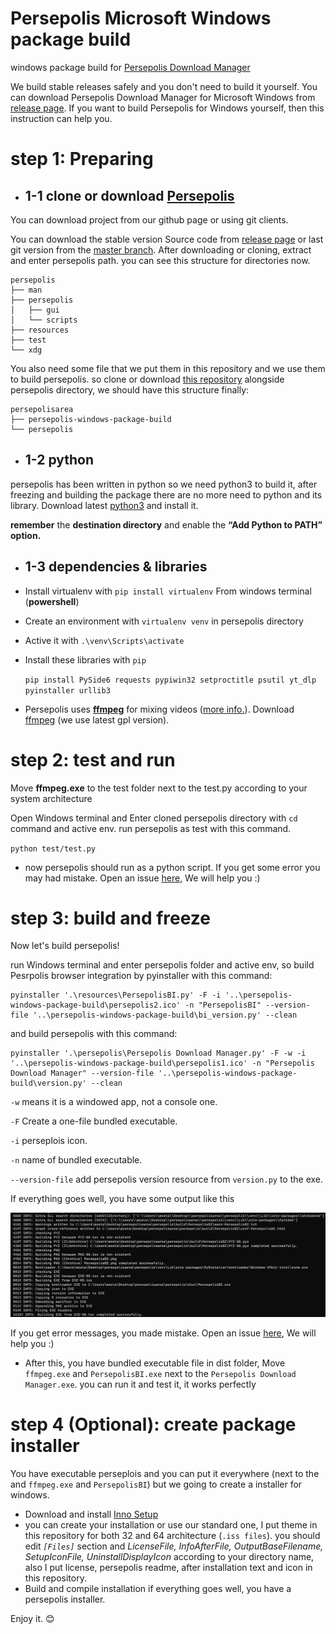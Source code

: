 # Persepolis Microsoft Windows package build
windows package build for [Persepolis Download Manager](https://github.com/persepolisdm/persepolis)

We build stable releases safely and you don't need to build it yourself. You can download Persepolis Download Manager for  Microsoft Windows from [release page](https://github.com/persepolisdm/persepolis/releases).
If you want to build Persepolis for Windows yourself, then this instruction can help you.
# step 1: Preparing
- ## 1-1 clone or download [Persepolis](https://github.com/persepolisdm/persepolis)

You can download project from our github page or using git clients.

You can download the stable version Source code from [release page](https://github.com/persepolisdm/persepolis/releases) or last git version from the [master branch](https://github.com/persepolisdm/persepolis/archive/master.zip).
After downloading or cloning, extract and enter persepolis path.
you can see this structure for directories now.

```
persepolis
├── man
├── persepolis
│   ├── gui
│   └── scripts
├── resources
├── test
└── xdg
```

You also need some file that we put them in this repository and we use them to build persepolis. so clone or download [this repository](https://github.com/persepolisdm/persepolis-windows-package-build) alongside persepolis directory, we should have this structure finally:

```
persepolisarea
├── persepolis-windows-package-build
└── persepolis
```

- ## 1-2 python
persepolis has been written in python so we need python3 to build it, after freezing and building the package there are no more need to python and its library.
Download latest [python3](https://www.python.org/downloads/windows/) and install it.

 **remember** the **destination directory** and enable the **“Add Python to PATH” option.**

- ## 1-3 dependencies & libraries
 - Install virtualenv with `pip install virtualenv` From windows terminal (**powershell**)
 - Create an environment with `virtualenv venv` in persepolis directory
 - Active it with `.\venv\Scripts\activate`
 - Install these libraries with `pip`

   `pip install PySide6 requests pypiwin32 setproctitle psutil yt_dlp pyinstaller urllib3`

 - Persepolis uses [**ffmpeg**](https://www.ffmpeg.org/) for mixing videos ([more info.](https://github.com/persepolisdm/persepolis/wiki/How-can-I-download-videos-from-youtube)). Download [ffmpeg](https://github.com/yt-dlp/FFmpeg-Builds/releases) (we use latest gpl version).

# step 2: test and run
Move **ffmpeg.exe** to the test folder next to the test.py according to your system architecture

Open Windows terminal and Enter cloned persepolis directory with `cd` command and active env. run persepolis as test with this command.  

`python test/test.py`

- now persepolis should run as a python script. If you get some error you may had mistake. Open  an issue [here](https://github.com/persepolisdm/persepolis-windows-package-build/issues), We will help you :)

# step 3: build and freeze
Now let's build persepolis!

run Windows terminal and enter persepolis folder and active env, so build Pesrpolis browser integration by pyinstaller with this command:

```
pyinstaller '.\resources\PersepolisBI.py' -F -i '..\persepolis-windows-package-build\persepolis2.ico' -n "PersepolisBI" --version-file '..\persepolis-windows-package-build\bi_version.py' --clean
```

and build persepolis with this command:

```
pyinstaller '.\persepolis\Persepolis Download Manager.py' -F -w -i '..\persepolis-windows-package-build\persepolis1.ico' -n "Persepolis Download Manager" --version-file '..\persepolis-windows-package-build\version.py' --clean
```

`-w` means it is a windowed app, not a console one.

`-F` Create a one-file bundled executable.

`-i` perseplois icon.

`-n` name of bundled executable.

`--version-file` add persepolis version resource from `version.py` to the exe.

If everything goes well, you have some output like this

![pyinstaller](screen1.png)

 If you get error messages, you made mistake. Open  an issue [here](https://github.com/persepolisdm/persepolis-windows-package-build/issues), We will help you :)

- After this, you have bundled executable file in dist folder, Move `ffmpeg.exe` and `PersepolisBI.exe` next to the `Persepolis Download Manager.exe`. you can run it and test it, it works perfectly

# step 4 (Optional): create package installer
You have executable perseplois and you can put it everywhere (next to the and `ffmpeg.exe` and `PersepolisBI`) but we going to create a installer for windows.

- Download and install [Inno Setup](http://www.jrsoftware.org/isdl.php)
- you can create your installation or use our standard one, I put theme in this repository for both 32 and 64 architecture (`.iss files`). you should edit *`[Files]`* section and *LicenseFile, InfoAfterFile, OutputBaseFilename, SetupIconFile, UninstallDisplayIcon* according to your directory name, also I put license, persepolis readme, after installation text and icon in this repository.
- Build and compile installation if everything goes well, you have a persepolis installer.

 Enjoy it. :blush:
